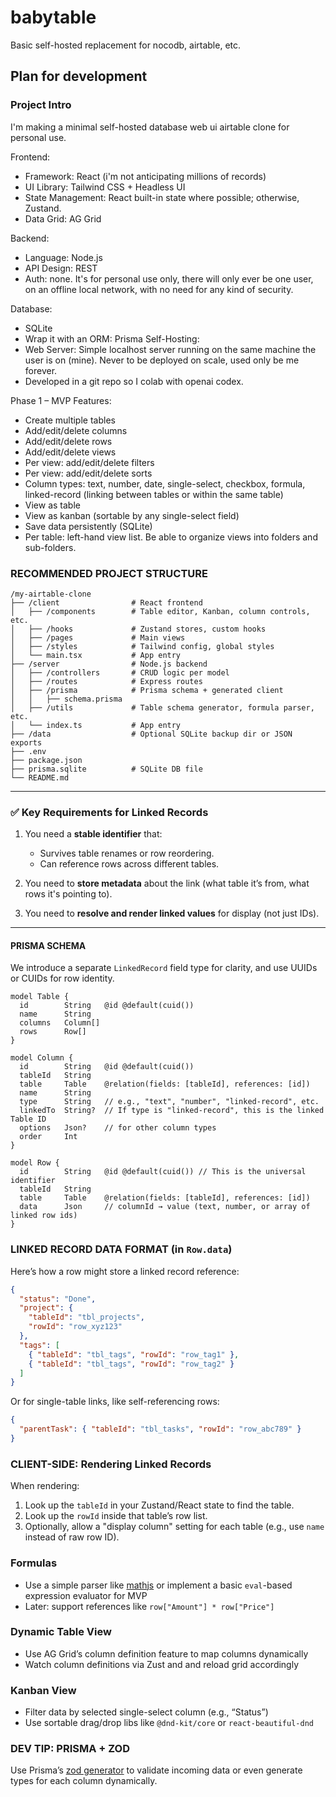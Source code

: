 # babytable
Basic self-hosted replacement for nocodb, airtable, etc.


## Plan for development

### Project Intro

I'm making a minimal self-hosted database web ui airtable clone for personal use.

Frontend:
- Framework: React (i'm not anticipating millions of records)
- UI Library: Tailwind CSS + Headless UI
- State Management: React built-in state where possible; otherwise, Zustand.
- Data Grid: AG Grid

Backend:
- Language: Node.js
- API Design: REST
- Auth: none. It's for personal use only, there will only ever be one user, on an offline local network, with no need for any kind of security.

Database:
- SQLite
- Wrap it with an ORM: Prisma
Self-Hosting:
- Web Server: Simple localhost server running on the same machine the user is on (mine). Never to be deployed on scale, used only be me forever.
- Developed in a git repo so I colab with openai codex.


Phase 1 – MVP Features:
- Create multiple tables
- Add/edit/delete columns
- Add/edit/delete rows
- Add/edit/delete views
- Per view: add/edit/delete filters
- Per view: add/edit/delete sorts
- Column types: text, number, date, single-select, checkbox, formula, linked-record (linking between tables or within the same table)
- View as table
- View as kanban (sortable by any single-select field)
- Save data persistently (SQLite)
- Per table: left-hand view list. Be able to organize views into folders and sub-folders.


###  RECOMMENDED PROJECT STRUCTURE

```
/my-airtable-clone
├── /client                # React frontend
│   ├── /components        # Table editor, Kanban, column controls, etc.
│   ├── /hooks             # Zustand stores, custom hooks
│   ├── /pages             # Main views
│   ├── /styles            # Tailwind config, global styles
│   └── main.tsx           # App entry
├── /server                # Node.js backend
│   ├── /controllers       # CRUD logic per model
│   ├── /routes            # Express routes
│   ├── /prisma            # Prisma schema + generated client
│   │   ├── schema.prisma
│   ├── /utils             # Table schema generator, formula parser, etc.
│   └── index.ts           # App entry
├── /data                  # Optional SQLite backup dir or JSON exports
├── .env
├── package.json
├── prisma.sqlite          # SQLite DB file
└── README.md
```



---

### ✅ **Key Requirements for Linked Records**

1. You need a **stable identifier** that:

   * Survives table renames or row reordering.
   * Can reference rows across different tables.
2. You need to **store metadata** about the link (what table it’s from, what rows it's pointing to).
3. You need to **resolve and render linked values** for display (not just IDs).

---

#### PRISMA SCHEMA

We introduce a separate `LinkedRecord` field type for clarity, and use UUIDs or CUIDs for row identity.

```prisma
model Table {
  id        String   @id @default(cuid())
  name      String
  columns   Column[]
  rows      Row[]
}

model Column {
  id        String   @id @default(cuid())
  tableId   String
  table     Table    @relation(fields: [tableId], references: [id])
  name      String
  type      String   // e.g., "text", "number", "linked-record", etc.
  linkedTo  String?  // If type is "linked-record", this is the linked Table ID
  options   Json?    // for other column types
  order     Int
}

model Row {
  id        String   @id @default(cuid()) // This is the universal identifier
  tableId   String
  table     Table    @relation(fields: [tableId], references: [id])
  data      Json     // columnId → value (text, number, or array of linked row ids)
}
```

### LINKED RECORD DATA FORMAT (in `Row.data`)

Here’s how a row might store a linked record reference:

```json
{
  "status": "Done",
  "project": {
    "tableId": "tbl_projects",
    "rowId": "row_xyz123"
  },
  "tags": [
    { "tableId": "tbl_tags", "rowId": "row_tag1" },
    { "tableId": "tbl_tags", "rowId": "row_tag2" }
  ]
}
```

Or for single-table links, like self-referencing rows:

```json
{
  "parentTask": { "tableId": "tbl_tasks", "rowId": "row_abc789" }
}
```


### CLIENT-SIDE: Rendering Linked Records

When rendering:

1. Look up the `tableId` in your Zustand/React state to find the table.
2. Look up the `rowId` inside that table’s row list.
3. Optionally, allow a "display column" setting for each table (e.g., use `name` instead of raw row ID).

### Formulas

* Use a simple parser like [mathjs](https://mathjs.org/) or implement a basic `eval`-based expression evaluator for MVP
* Later: support references like `row["Amount"] * row["Price"]`

### **Dynamic Table View**

* Use AG Grid’s column definition feature to map columns dynamically
* Watch column definitions via Zust and and reload grid accordingly

### **Kanban View**

* Filter data by selected single-select column (e.g., “Status”)
* Use sortable drag/drop libs like `@dnd-kit/core` or `react-beautiful-dnd`


### DEV TIP: PRISMA + ZOD

Use Prisma’s [zod generator](https://github.com/ivanhofer/prisma-zod-generator) to validate incoming data or even generate types for each column dynamically.
